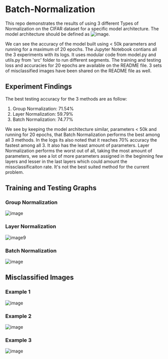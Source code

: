 # Batch-Normalization
This repo demonstrates the results of using 3 different Types of Normalization on the CIFAR dataset for a specific model architecture. The model architecture should be defined as ![image](https://github.com/iris-kurapaty/Batch-Normalization/assets/52544352/dfe841ec-3d5a-4846-8217-07a384c18dbe).

We can see the accuracy of the model built using < 50k parameters and running for a maximum of 20 epochs. The Jupyter Notebook contians all the 3 experiments with its logs. It uses modular code from model.py and utils.py from 'src' folder to run different segments. The training and testing loss and accuracies for 20 epochs are available on the README file. 3 sets of misclassified images have been shared on the README file as well.

## Experiment Findings 
The best testing accuracy for the 3 methods are as follow:
1. Group Normalization: 71.54%
2. Layer Normalization: 59.79%
3. Batch Normalization: 74.77%

We see by keeping the model architecture similar, parameters < 50k and running for 20 epochs, that Batch Normalization performs the best among all 3 methods. In the logs its also noted that it reaches 70% accuracy the fastest among all 3. It also has the least amount of parameters. Layer Normalization performs the worst out of all, taking the most amount of parameters, we see a lot of more parameters assigned in the beginning few layers and lesser in the last layers which could amount the missclassificaiton rate. It's not the best suited method for the current problem. 

## Training and Testing Graphs

### Group Normalization
![image](https://github.com/iris-kurapaty/Batch-Normalization/assets/52544352/71183b39-951b-4a1f-a596-c22f2bc9a1d4)

### Layer Normalization
![image](https://github.com/iris-kurapaty/Batch-Normalization/assets/52544352/cf5c359b-7708-4a2d-9e6d-182ba93255ed)9

### Batch Normalization

![image](https://github.com/iris-kurapaty/Batch-Normalization/assets/52544352/3ccdbb7d-2c20-4677-9c4a-4ead7c3d5870)


## Misclassified Images

### Example 1
![image](https://github.com/iris-kurapaty/Batch-Normalization/assets/52544352/d4522945-5809-4fe8-a557-38c733194f06)

### Example 2
![image](https://github.com/iris-kurapaty/Batch-Normalization/assets/52544352/dc4e2f5a-f8d7-4a6a-9c34-c156f7b12ecd)

### Example 3
![image](https://github.com/iris-kurapaty/Batch-Normalization/assets/52544352/844128f8-2564-4c61-9a45-8f467a31c64e)


